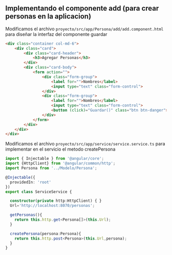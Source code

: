 ## Implementando el componente add (para crear personas en la aplicacion)

Modificamos el archivo `proyecto/src/app/Persona/add/add.component.html` para diseñar la interfaz del componente guardar

```html
<div class="container col-md-6">
    <div class="card">
        <div class="card-header">
            <h3>Agregar Personas</h3>
        </div>
        <div class="card-body">
            <form action="">
                <div class="form-group">
                    <label for="">Nombres</label>
                    <input type="text" class="form-control">
                </div>
                <div class="form-group">
                    <label for="">Nombres</label>
                    <input type="text" class="form-control">
                    <button (click)="Guardar()" class="btn btn-danger">Guardar</button>
                </div>
            </form>
        </div>
    </div>
</div>
```

Modificamos el archivo `proyecto/src/app/service/service.service.ts` para implementar en el servicio el metodo createPersona
``` ts
import { Injectable } from '@angular/core';
import {HttpClient} from '@angular/common/http';
import Persona from '../Modelo/Persona';

@Injectable({
  providedIn: 'root'
})
export class ServiceService {

  constructor(private http:HttpClient) { }
  Url='http://localhost:8070/personas';

  getPersonas(){
    return this.http.get<Persona[]>(this.Url);
  }

  createPersona(persona:Persona){
    return this.http.post<Persona>(this.Url,persona);
  }
}
```
